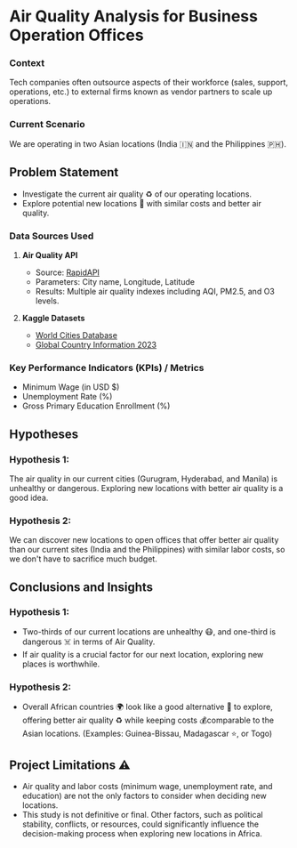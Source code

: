 # Air Quality Analysis for Business Operation Offices

### Context
Tech companies often outsource aspects of their workforce (sales, support, operations, etc.) to external firms known as vendor partners to scale up operations.

### Current Scenario
We are operating in two Asian locations (India 🇮🇳 and the Philippines 🇵🇭).

## Problem Statement
- Investigate the current air quality ♻️ of our operating locations.
- Explore potential new locations 🏢 with similar costs and better air quality.

### Data Sources Used
1. **Air Quality API**
   - Source: [RapidAPI](https://rapidapi.com/weatherbit/api/air-quality)
   - Parameters: City name, Longitude, Latitude
   - Results: Multiple air quality indexes including AQI, PM2.5, and O3 levels.

2. **Kaggle Datasets**
   - [World Cities Database](https://www.kaggle.com/datasets/max-mind/world-cities-database?select=worldcitiespop.csv)
   - [Global Country Information 2023](https://zenodo.org/records/8165229)

### Key Performance Indicators (KPIs) / Metrics
- Minimum Wage (in USD $)
- Unemployment Rate (%)
- Gross Primary Education Enrollment (%)

## Hypotheses
### Hypothesis 1:
The air quality in our current cities (Gurugram, Hyderabad, and Manila) is unhealthy or dangerous. Exploring new locations with better air quality is a good idea.

### Hypothesis 2:
We can discover new locations to open offices that offer better air quality than our current sites (India and the Philippines) with similar labor costs, so we don't have to sacrifice much budget.

## Conclusions and Insights
### Hypothesis 1:
- Two-thirds of our current locations are unhealthy 😷, and one-third is dangerous ☠️ in terms of Air Quality.
- If air quality is a crucial factor for our next location, exploring new places is worthwhile.

### Hypothesis 2:
- Overall African countries 🌍 look like a good alternative 🔄 to explore, offering better air quality ♻️ while keeping costs 💰comparable to the Asian locations. (Examples: Guinea-Bissau, Madagascar ⭐, or Togo)

## Project Limitations ⚠️
- Air quality and labor costs (minimum wage, unemployment rate, and education) are not the only factors to consider when deciding new locations.
- This study is not definitive or final. Other factors, such as political stability, conflicts, or resources, could significantly influence the decision-making process when exploring new locations in Africa.
